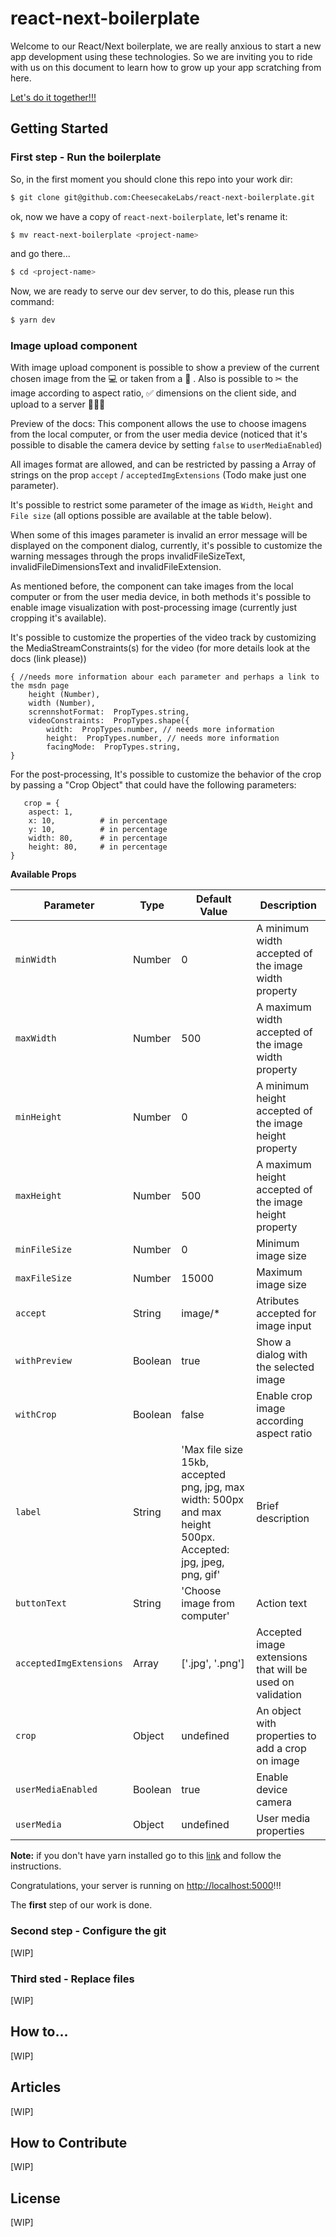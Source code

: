 # react-next-boilerplate

Welcome to our React/Next boilerplate, we are really anxious to start a new app development using these technologies.
So we are inviting you to ride with us on this document to learn how to grow up your app scratching from here.

[Let's do it together!!!](https://www.youtube.com/watch?v=ZXsQAXx_ao0)

## Getting Started

### First step - Run the boilerplate

So, in the first moment you should clone this repo into your work dir:

```sh
$ git clone git@github.com:CheesecakeLabs/react-next-boilerplate.git
```

ok, now we have a copy of `react-next-boilerplate`, let's rename it:

```sh
$ mv react-next-boilerplate <project-name>
```

and go there...

```sh
$ cd <project-name>
```

Now, we are ready to serve our dev server, to do this, please run this command:
```sh
$ yarn dev
```

### Image upload component

With image upload component is possible to show a preview of the current chosen image from the 💻 or taken from a 📸 . Also is possible to ✂ the image according to aspect ratio, ✅ dimensions on the client side, and upload to a server 🎉🎉🎉

Preview of the docs:
This component allows the use to choose imagens from the local computer, or from the user media device (noticed that it's possible to disable the camera device by setting `false` to `userMediaEnabled`)

All images format are allowed, and can be restricted by passing a Array of strings on the prop `accept`  / `acceptedImgExtensions` (Todo make just one parameter).

It's possible to restrict some parameter of the image as `Width`, `Height` and `File size` (all options possible are available at the table below).

When some of this images parameter is invalid an error message will be displayed on the component dialog, currently, it's possible to customize the warning messages through the props invalidFileSizeText, invalidFileDimensionsText and invalidFileExtension.

As mentioned before, the component can take images from the local computer or from the user media device, in both methods it's possible to enable image visualization with post-processing image (currently just cropping it's available).

It's possible to customize the properties of the video track by customizing the MediaStreamConstraints(s) for the video (for more details look at the docs (link please))
````
{ //needs more information abour each parameter and perhaps a link to the msdn page
	height (Number),
	width (Number),
	scrennshotFormat:  PropTypes.string,
	videoConstraints:  PropTypes.shape({
		width:  PropTypes.number, // needs more information
		height:  PropTypes.number, // needs more information
		facingMode:  PropTypes.string,
}
````

For the post-processing, It's possible to customize the behavior of the crop by passing a "Crop Object" that could have the following parameters:
```
   crop = {
	aspect: 1,
	x: 10,  		# in percentage
	y: 10, 			# in percentage
	width: 80,		# in percentage
	height: 80,		# in percentage
}
```


**Available Props**

| Parameter | Type | Default Value | Description |
| --- | --- | --- | --- |
| `minWidth` | Number | 0 | A minimum width accepted of the image width property |
| `maxWidth` | Number | 500 | A maximum width accepted of the image width property |
| `minHeight` | Number | 0 | A minimum height accepted of the image height property |
| `maxHeight` | Number | 500 | A maximum height accepted of the image height property |
| `minFileSize` | Number | 0 | Minimum image size |
| `maxFileSize` | Number | 15000 | Maximum image size |
| `accept` | String | image/* | Atributes accepted for image input  |
| `withPreview` | Boolean | true | Show a dialog with the selected image |
| `withCrop` | Boolean | false | Enable crop image according aspect ratio |
| `label` | String | 'Max file size 15kb, accepted png, jpg, max width: 500px and max height 500px. Accepted: jpg, jpeg, png, gif' |  Brief description |
| `buttonText` | String | 'Choose image from computer' | Action text |
| `acceptedImgExtensions` | Array | ['.jpg', '.png'] | Accepted image extensions that will be used on validation |
| `crop` | Object | undefined | An object with properties to add a crop on image |
| `userMediaEnabled` | Boolean | true | Enable device camera |
| `userMedia` | Object |undefined | User media properties |


**Note:** if you don't have yarn installed go to this [link](https://yarnpkg.com/lang/en/docs/getting-started/) and follow the instructions.

Congratulations, your server is running on [http://localhost:5000](http://localhost:5000)!!!

The **first** step of our work is done.

### Second step - Configure the git

[WIP]

### Third sted - Replace files

[WIP]

## How to...

[WIP]

## Articles

[WIP]

## How to Contribute

[WIP]

## License

[WIP]
